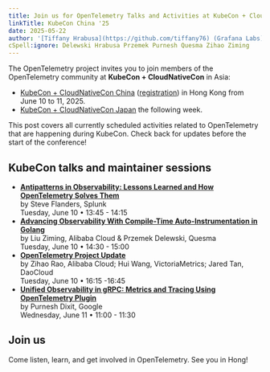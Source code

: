 ```yaml
---
title: Join us for OpenTelemetry Talks and Activities at KubeCon + CloudNativeCon China 2025
linkTitle: KubeCon China '25
date: 2025-05-22
author: '[Tiffany Hrabusa](https://github.com/tiffany76) (Grafana Labs)'
cSpell:ignore: Delewski Hrabusa Przemek Purnesh Quesma Zihao Ziming
---
```


The OpenTelemetry project invites you to join members of the OpenTelemetry
community at **KubeCon + CloudNativeCon** in Asia:

- [KubeCon + CloudNativeCon China][] ([registration][]) in Hong Kong from June
  10 to 11, 2025.
- [KubeCon + CloudNativeCon Japan](../kubecon-japan/) the following week.

This post covers all currently scheduled activities related to OpenTelemetry
that are happening during KubeCon. Check back for updates before the start of
the conference!

## KubeCon talks and maintainer sessions

- **[Antipatterns in Observability: Lessons Learned and How OpenTelemetry Solves Them](https://sched.co/1x5i3)**<br>
  by Steve Flanders, Splunk<br> Tuesday, June 10 • 13:45 - 14:15
- **[Advancing Observability With Compile-Time Auto-Instrumentation in Golang](https://sched.co/1x5iC)**<br>
  by Liu Ziming, Alibaba Cloud & Przemek Delewski, Quesma<br> Tuesday, June 10 •
  14:30 - 15:00
- **[OpenTelemetry Project Update](https://sched.co/1x5hN)**<br> by Zihao Rao,
  Alibaba Cloud; Hui Wang, VictoriaMetrics; Jared Tan, DaoCloud<br> Tuesday,
  June 10 • 16:15 -16:45
- **[Unified Observability in gRPC: Metrics and Tracing Using OpenTelemetry Plugin](https://sched.co/1x5jY)**<br>
  by Purnesh Dixit, Google <br> Wednesday, June 11 • 11:00 - 11:30

## Join us

Come listen, learn, and get involved in OpenTelemetry. See you in Hong!

[KubeCon + CloudNativeCon China]: https://events.linuxfoundation.org/kubecon-cloudnativecon-china/?utm_source=opentelemetry&utm_medium=all&utm_campaign=KubeCon-EU-2025&utm_content=blog
[registration]: https://events.linuxfoundation.org/kubecon-cloudnativecon-china/reg/register/?utm_source=opentelemetry&utm_medium=all&utm_campaign=KubeCon-China-2025

